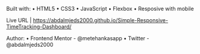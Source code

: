 Built with:
 • HTML5
 • CSS3
 • JavaScript
 • Flexbox
 • Resposive with mobile
 
Live URL | 
https://abdalmjeds2000.github.io/Simple-Responsive-TimeTracking-Dashboard/

Author:
 • Frontend Mentor - @metehankasapp
 • Twitter - @abdalmjeds2000
